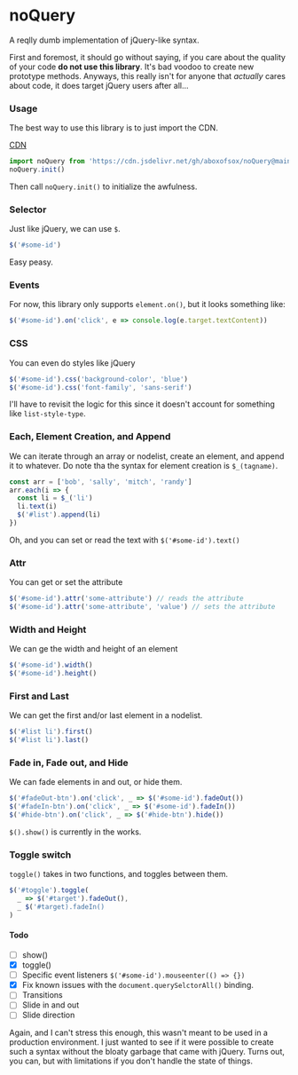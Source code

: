 # noQuery
A reqlly dumb implementation of jQuery-like syntax.

First and foremost, it should go without saying, if you care about the quality of your code **do not use this library**. It's bad voodoo to create new prototype methods. Anyways, this really isn't for anyone that *actually* cares about code, it does target jQuery users after all...

### Usage
The best way to use this library is to just import the CDN.

[CDN](https://cdn.hellojeff.dev/noQuery.min.js)
```js
import noQuery from 'https://cdn.jsdelivr.net/gh/aboxofsox/noQuery@main/dist/noQuery.min.js'
noQuery.init()
```
Then call `noQuery.init()` to initialize the awfulness.

### Selector
Just like jQuery, we can use `$`.
```js
$('#some-id')
```
Easy peasy.

### Events
For now, this library only supports `element.on()`, but it looks something like:
```js
$('#some-id').on('click', e => console.log(e.target.textContent))
```

### CSS
You can even do styles like jQuery
```js
$('#some-id').css('background-color', 'blue')
$('#some-id').css('font-family', 'sans-serif')
```
I'll have to revisit the logic for this since it doesn't account for something like `list-style-type`.

### Each, Element Creation, and Append
We can iterate through an array or nodelist, create an element, and append it to whatever. Do note tha the syntax for element creation is `$_(tagname)`.
```js
const arr = ['bob', 'sally', 'mitch', 'randy']
arr.each(i => {
  const li = $_('li')
  li.text(i)
  $('#list').append(li)
})
```
Oh, and you can set or read the text with `$('#some-id').text()`

### Attr
You can get or set the attribute
```js
$('#some-id').attr('some-attribute') // reads the attribute
$('#some-id').attr('some-attribute', 'value') // sets the attribute
```

### Width and Height
We can ge the width and height of an element
```js
$('#some-id').width()
$('#some-id').height()
```

### First and Last
We can get the first and/or last element in a nodelist.
```js
$('#list li').first()
$('#list li').last()
```

### Fade in, Fade out, and Hide
We can fade elements in and out, or hide them.
```js
$('#fadeOut-btn').on('click', _ => $('#some-id').fadeOut())
$('#fadeIn-btn').on('click', _ => $('#some-id').fadeIn())
$('#hide-btn').on('click', _ => $('#hide-btn').hide())
```
`$().show()` is currently in the works.

### Toggle switch
`toggle()` takes in two functions, and toggles between them. 
```js
$('#toggle').toggle(
  _ => $('#target').fadeOut(),
  _ $('#target).fadeIn()
)
```


#### Todo
- [ ] show()
- [x] toggle()
- [ ] Specific event listeners `$('#some-id').mouseenter(() => {})`
- [x] Fix known issues with the `document.querySelctorAll()` binding.
- [ ] Transitions
- [ ] Slide in and out
- [ ] Slide direction 

Again, and I can't stress this enough, this wasn't meant to be used in a production environment. I just wanted to see if it were possible to create such a syntax without the bloaty garbage that came with jQuery. Turns out, you can, but with limitations if you don't handle the state of things.
